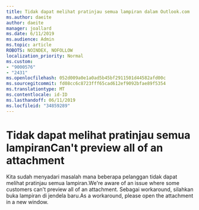 ```yaml
---
title: Tidak dapat melihat pratinjau semua lampiran dalam Outlook.com
ms.author: daeite
author: daeite
manager: joallard
ms.date: 6/11/2019
ms.audience: Admin
ms.topic: article
ROBOTS: NOINDEX, NOFOLLOW
localization_priority: Normal
ms.custom:
- "9000576"
- "2431"
ms.openlocfilehash: 052d009a0e1a0ad5b45bf2911501d44582afd00c
ms.sourcegitcommit: fd08cc6c8723fff65cad612ef9092bfae89f5354
ms.translationtype: MT
ms.contentlocale: id-ID
ms.lasthandoff: 06/11/2019
ms.locfileid: "34859289"
---
```

# <a name="cant-preview-all-of-an-attachment"></a><span data-ttu-id="76736-102">Tidak dapat melihat pratinjau semua lampiran</span><span class="sxs-lookup"><span data-stu-id="76736-102">Can't preview all of an attachment</span></span>

<span data-ttu-id="76736-103">Kita sudah menyadari masalah mana beberapa pelanggan tidak dapat melihat pratinjau semua lampiran.</span><span class="sxs-lookup"><span data-stu-id="76736-103">We're aware of an issue where some customers can't preview all of an attachment.</span></span> <span data-ttu-id="76736-104">Sebagai workaround, silahkan buka lampiran di jendela baru.</span><span class="sxs-lookup"><span data-stu-id="76736-104">As a workaround, please open the attachment in a new window.</span></span>
